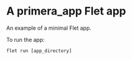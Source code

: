 # A primera_app Flet app

An example of a minimal Flet app.

To run the app:

```
flet run [app_directory]
```